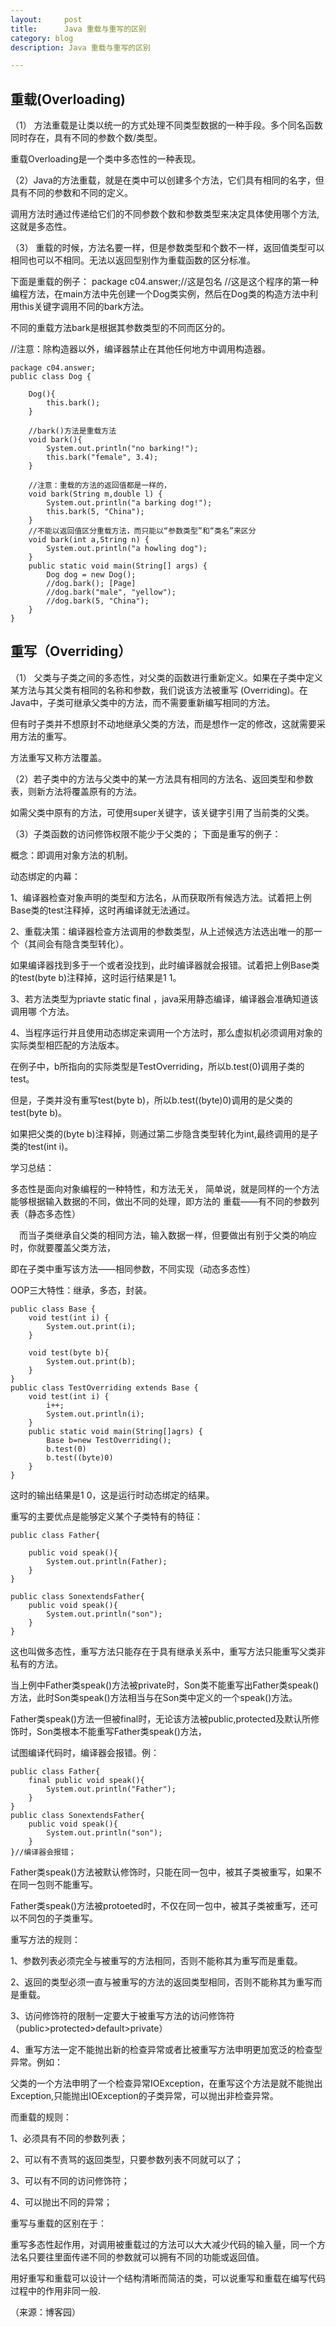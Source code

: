 ```yaml
---
layout:     post
title:      Java 重载与重写的区别
category: blog
description: Java 重载与重写的区别

---
```


## 重载(Overloading)

（1） 方法重载是让类以统一的方式处理不同类型数据的一种手段。多个同名函数同时存在，具有不同的参数个数/类型。

重载Overloading是一个类中多态性的一种表现。

（2）Java的方法重载，就是在类中可以创建多个方法，它们具有相同的名字，但具有不同的参数和不同的定义。

调用方法时通过传递给它们的不同参数个数和参数类型来决定具体使用哪个方法, 这就是多态性。

（3） 重载的时候，方法名要一样，但是参数类型和个数不一样，返回值类型可以相同也可以不相同。无法以返回型别作为重载函数的区分标准。

下面是重载的例子：
package c04.answer;//这是包名
//这是这个程序的第一种编程方法，在main方法中先创建一个Dog类实例，然后在Dog类的构造方法中利用this关键字调用不同的bark方法。

不同的重载方法bark是根据其参数类型的不同而区分的。

//注意：除构造器以外，编译器禁止在其他任何地方中调用构造器。

    package c04.answer;
    public class Dog {
    	
    	Dog(){
    		this.bark();
    	}
    	
    	//bark()方法是重载方法
    	void bark(){
    		System.out.println("no barking!");
    		this.bark("female", 3.4);
    	}
    
    	//注意：重载的方法的返回值都是一样的，
    	void bark(String m,double l) {
    		System.out.println("a barking dog!");
    		this.bark(5, "China");
    	}
    	//不能以返回值区分重载方法，而只能以“参数类型”和“类名”来区分
    	void bark(int a,String n) {
    		System.out.println("a howling dog");
    	}
    	public static void main(String[] args) {
    		Dog dog = new Dog();
    		//dog.bark(); [Page]
    		//dog.bark("male", "yellow");
    		//dog.bark(5, "China");
    	}
    }

## 重写（Overriding）

（1） 父类与子类之间的多态性，对父类的函数进行重新定义。如果在子类中定义某方法与其父类有相同的名称和参数，我们说该方法被重写 (Overriding)。在Java中，子类可继承父类中的方法，而不需要重新编写相同的方法。

但有时子类并不想原封不动地继承父类的方法，而是想作一定的修改，这就需要采用方法的重写。

方法重写又称方法覆盖。

（2）若子类中的方法与父类中的某一方法具有相同的方法名、返回类型和参数表，则新方法将覆盖原有的方法。

如需父类中原有的方法，可使用super关键字，该关键字引用了当前类的父类。

（3）子类函数的访问修饰权限不能少于父类的；
下面是重写的例子：

概念：即调用对象方法的机制。

动态绑定的内幕：

1、编译器检查对象声明的类型和方法名，从而获取所有候选方法。试着把上例Base类的test注释掉，这时再编译就无法通过。

2、重载决策：编译器检查方法调用的参数类型，从上述候选方法选出唯一的那一个（其间会有隐含类型转化）。

如果编译器找到多于一个或者没找到，此时编译器就会报错。试着把上例Base类的test(byte b)注释掉，这时运行结果是1 1。

3、若方法类型为priavte static final ，java采用静态编译，编译器会准确知道该调用哪
个方法。

4、当程序运行并且使用动态绑定来调用一个方法时，那么虚拟机必须调用对象的实际类型相匹配的方法版本。

在例子中，b所指向的实际类型是TestOverriding，所以b.test(0)调用子类的test。

但是，子类并没有重写test(byte b)，所以b.test((byte)0)调用的是父类的test(byte b)。

如果把父类的(byte b)注释掉，则通过第二步隐含类型转化为int,最终调用的是子类的test(int i)。

学习总结：

多态性是面向对象编程的一种特性，和方法无关，
简单说，就是同样的一个方法能够根据输入数据的不同，做出不同的处理，即方法的
重载——有不同的参数列表（静态多态性）

　而当子类继承自父类的相同方法，输入数据一样，但要做出有别于父类的响应时，你就要覆盖父类方法，

即在子类中重写该方法——相同参数，不同实现（动态多态性）

OOP三大特性：继承，多态，封装。

    public class Base {
	    void test(int i) {
	    	System.out.print(i);
	    }
	    
	    void test(byte b){
	    	System.out.print(b);
	    }
    }
    public class TestOverriding extends Base {
    	void test(int i) {
    		i++;
    		System.out.println(i);
    	}
    	public static void main(String[]agrs) {
    		Base b=new TestOverriding();
    		b.test(0)
    		b.test((byte)0)
    	}
    }

这时的输出结果是1 0，这是运行时动态绑定的结果。

重写的主要优点是能够定义某个子类特有的特征：

    public class Father{

	    public void speak(){
	    	System.out.println(Father);
	    }
   	}
    
    public class SonextendsFather{
	    public void speak(){
	    	System.out.println("son");
	    }
    }

这也叫做多态性，重写方法只能存在于具有继承关系中，重写方法只能重写父类非私有的方法。

当上例中Father类speak()方法被private时，Son类不能重写出Father类speak()方法，此时Son类speak()方法相当与在Son类中定义的一个speak()方法。

Father类speak()方法一但被final时，无论该方法被public,protected及默认所修饰时，Son类根本不能重写Father类speak()方法，

试图编译代码时，编译器会报错。例：

    public class Father{
	    final public void speak(){
	    	System.out.println("Father");
	    }
    }
    public class SonextendsFather{
	    public void speak(){
	    	System.out.println("son");
	    }
    }//编译器会报错；

Father类speak()方法被默认修饰时，只能在同一包中，被其子类被重写，如果不在同一包则不能重写。

Father类speak()方法被protoeted时，不仅在同一包中，被其子类被重写，还可以不同包的子类重写。

重写方法的规则：

1、参数列表必须完全与被重写的方法相同，否则不能称其为重写而是重载。

2、返回的类型必须一直与被重写的方法的返回类型相同，否则不能称其为重写而是重载。

3、访问修饰符的限制一定要大于被重写方法的访问修饰符（public>protected>default>private）

4、重写方法一定不能抛出新的检查异常或者比被重写方法申明更加宽泛的检查型异常。例如：

父类的一个方法申明了一个检查异常IOException，在重写这个方法是就不能抛出Exception,只能抛出IOException的子类异常，可以抛出非检查异常。

而重载的规则：

1、必须具有不同的参数列表；

2、可以有不责骂的返回类型，只要参数列表不同就可以了；

3、可以有不同的访问修饰符；

4、可以抛出不同的异常；

重写与重载的区别在于：

重写多态性起作用，对调用被重载过的方法可以大大减少代码的输入量，同一个方法名只要往里面传递不同的参数就可以拥有不同的功能或返回值。

用好重写和重载可以设计一个结构清晰而简洁的类，可以说重写和重载在编写代码过程中的作用非同一般.

（来源：博客园）